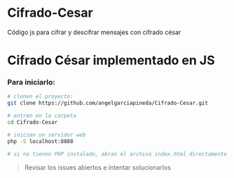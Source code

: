 # Cifrado-Cesar
Código js para cifrar y descifrar mensajes con cifrado césar
# Cifrado César implementado en JS

### Para iniciarlo:

```bash
# clonen el proyecto:
git clone https://github.com/angelgarciapineda/Cifrado-Cesar.git

# entren en la carpeta
cd Cifrado-Cesar

# inicien un servidor web
php -S localhost:8888

# si no tienen PHP instalado, abran el archivo index.html directamente en el navegador.
```

> Revisar los issues abiertos e intentar solucionarlos
